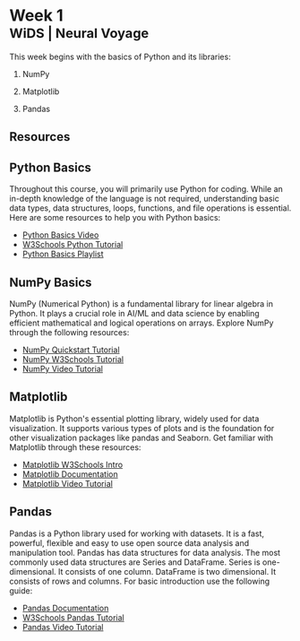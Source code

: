 # Week 1 <br> <small>WiDS | Neural Voyage</small>

This week begins with the basics of Python and its libraries:

1. NumPy

2. Matplotlib

3. Pandas

## **Resources**

## Python Basics

Throughout this course, you will primarily use Python for coding. While an in-depth knowledge of the language is not required, understanding basic data types, data structures, loops, functions, and file operations is essential. Here are some resources to help you with Python basics:

- [Python Basics Video](https://youtu.be/kqtD5dpn9C8?feature=shared)
- [W3Schools Python Tutorial](https://www.w3schools.com/python/)
- [Python Basics Playlist](https://youtube.com/playlist?list=PLzMcBGfZo4-mFu00qxl0a67RhjjZj3jXm&feature=shared)

## NumPy Basics

NumPy (Numerical Python) is a fundamental library for linear algebra in Python. It plays a crucial role in AI/ML and data science by enabling efficient mathematical and logical operations on arrays. Explore NumPy through the following resources:

- [NumPy Quickstart Tutorial](https://numpy.org/doc/stable/user/quickstart.html)
- [NumPy W3Schools Tutorial](https://www.w3schools.com/python/numpy/default.asp)
- [NumPy Video Tutorial](https://youtu.be/QUT1VHiLmmI?feature=shared)

## Matplotlib

Matplotlib is Python's essential plotting library, widely used for data visualization. It supports various types of plots and is the foundation for other visualization packages like pandas and Seaborn. Get familiar with Matplotlib through these resources:

- [Matplotlib W3Schools Intro](https://www.w3schools.com/python/matplotlib_intro.asp)
- [Matplotlib Documentation](https://matplotlib.org/)
- [Matplotlib Video Tutorial](https://youtu.be/OZOOLe2imFo?feature=shared)

## Pandas

Pandas is a Python library used for working with datasets. It is a fast, powerful, flexible and easy to use open source data analysis and manipulation tool. Pandas has data structures for data analysis. The most commonly used data structures are Series and DataFrame. Series is one-dimensional. It consists of one column. DataFrame is two dimensional. It consists of rows and columns. For basic introduction use the following guide:

- [Pandas Documentation](https://pandas.pydata.org/)
- [W3Schools Pandas Tutorial](https://www.w3schools.com/python/pandas/default.asp)
- [Pandas Video Tutorial](https://youtu.be/vmEHCJofslg?feature=shared)